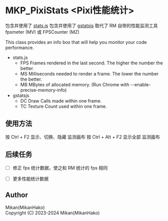 # MKP_PixiStats <Pixi性能统计>

包含并使用了 [stats.js](https://github.com/mrdoob/stats.js)
包含并使用了 [gstatsjs](https://github.com/eXponenta/gstatsjs)
取代了 RM 自带的性能监测工具 fpsmeter (MV) 或 FPSCounter (MZ)

This class provides an info box that will help you monitor your code performance.
+ stats.js
  - FPS Frames rendered in the last second. The higher the number the better.
  - MS Milliseconds needed to render a frame. The lower the number the better.
  - MB MBytes of allocated memory. (Run Chrome with --enable-precise-memory-info)
+ gstatsjs
  - DC Draw Calls made within one frame.
  - TC Texture Count used within one frame.


## 使用方法

按 Ctrl + F2 显示、切换、隐藏 监测画布
按 Ctrl + Alt + F2 显示全部 监测画布


## 后续任务

- [ ] 修正 fps 统计数据，使之和 RM 统计的 fps 相同
- [ ] 更多性能统计数据


## Author
Mikan(MikanHako)  
Copyright (C) 2023-2024 Mikan(MikanHako)  
